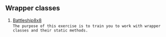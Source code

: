 ##  Wrapper classes
1. [Battleship8x8](https://github.com/Bublik202/Java_Basics_ENG/tree/main/Wrapper_Classes/battleship8x8) <br/> ```The purpose of this exercise is to train you to work with wrapper classes and their static methods.```
